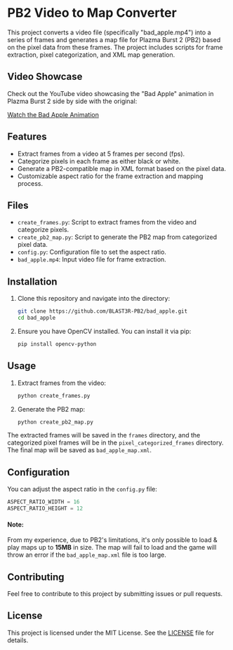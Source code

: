# PB2 Video to Map Converter

This project converts a video file (specifically "bad_apple.mp4") into a series of frames and generates a map file for Plazma Burst 2 (PB2) based on the pixel data from these frames. The project includes scripts for frame extraction, pixel categorization, and XML map generation.

## Video Showcase

Check out the YouTube video showcasing the "Bad Apple" animation in Plazma Burst 2 side by side with the original:

[Watch the Bad Apple Animation](https://www.youtube.com/watch?v=mGOykNZoVmc)

## Features

- Extract frames from a video at 5 frames per second (fps).
- Categorize pixels in each frame as either black or white.
- Generate a PB2-compatible map in XML format based on the pixel data.
- Customizable aspect ratio for the frame extraction and mapping process.

## Files

- `create_frames.py`: Script to extract frames from the video and categorize pixels.
- `create_pb2_map.py`: Script to generate the PB2 map from categorized pixel data.
- `config.py`: Configuration file to set the aspect ratio.
- `bad_apple.mp4`: Input video file for frame extraction.

## Installation

1. Clone this repository and navigate into the directory:
   ```bash
   git clone https://github.com/BLAST3R-PB2/bad_apple.git
   cd bad_apple
   ```

2. Ensure you have OpenCV installed. You can install it via pip:
   ```bash
   pip install opencv-python
   ```

## Usage

1. Extract frames from the video:
   ```bash
   python create_frames.py
   ```

2. Generate the PB2 map:
   ```bash
   python create_pb2_map.py
   ```

The extracted frames will be saved in the `frames` directory, and the categorized pixel frames will be in the `pixel_categorized_frames` directory. The final map will be saved as `bad_apple_map.xml`.

## Configuration

You can adjust the aspect ratio in the `config.py` file:

```python
ASPECT_RATIO_WIDTH = 16
ASPECT_RATIO_HEIGHT = 12
```

#### Note: 

From my experience, due to PB2's limitations, it's only possible to load & play maps up to **15MB** in size.
The map will fail to load and the game will throw an error if the `bad_apple_map.xml` file is too large.

## Contributing

Feel free to contribute to this project by submitting issues or pull requests.

## License

This project is licensed under the MIT License. See the [LICENSE](LICENSE) file for details.
